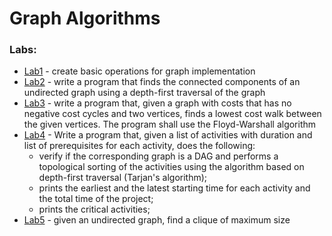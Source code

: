 
# Graph Algorithms

### Labs:
 - [Lab1](https://github.com/razvanpetruta/UniversityProjects/tree/main/Year_1/Semester_2/Graph_Algorithms/Lab1) - create basic operations for graph implementation
 - [Lab2](https://github.com/razvanpetruta/UniversityProjects/tree/main/Year_1/Semester_2/Graph_Algorithms/Lab2) - write a program that finds the connected components of an undirected graph using a depth-first traversal of the graph
 - [Lab3](https://github.com/razvanpetruta/UniversityProjects/tree/main/Year_1/Semester_2/Graph_Algorithms/Lab3) - write a program that, given a graph with costs that has no negative cost cycles and two vertices, finds a lowest cost walk between the given vertices. The program shall use the Floyd-Warshall algorithm
 - [Lab4](https://github.com/razvanpetruta/UniversityProjects/tree/main/Year_1/Semester_2/Graph_Algorithms/Lab4) - Write a program that, given a list of activities with duration and list of prerequisites for each activity, does the following:
    - verify if the corresponding graph is a DAG and performs a topological sorting of the activities using the algorithm based on depth-first traversal (Tarjan's algorithm);
    - prints the earliest and the latest starting time for each activity and the total time of the project;
    - prints the critical activities;
 - [Lab5](https://github.com/razvanpetruta/UniversityProjects/tree/main/Year_1/Semester_2/Graph_Algorithms/Lab5) - given an undirected graph, find a clique of maximum size